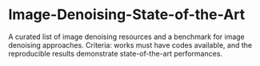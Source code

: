 # Image-Denoising-State-of-the-Art
A curated list of image denoising resources and a benchmark for image denoising approaches.  Criteria: works must have codes available, and the reproducible results demonstrate state-of-the-art performances.
